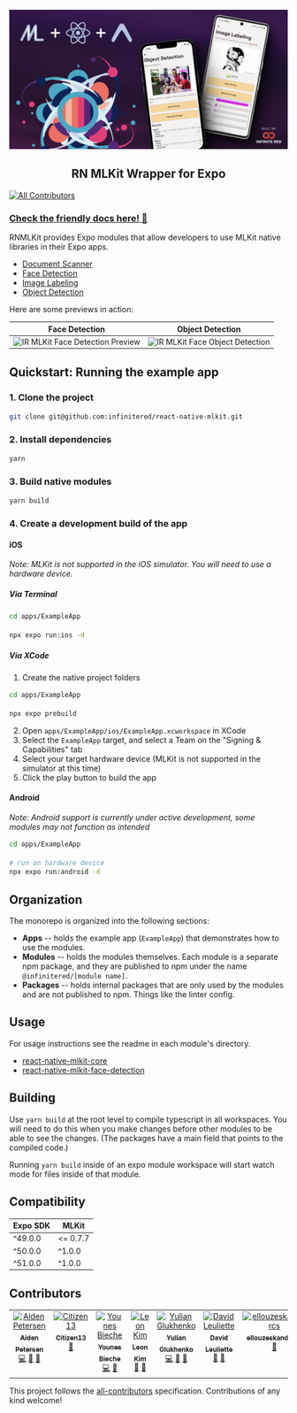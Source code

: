 <p align="center">
  <img src="./_art/ir_mlkit_logo.png" alt="IR MLKit Logo" />
  <h2 align="center">RN MLKit Wrapper for Expo</h2>
</p>

[![All Contributors](https://img.shields.io/github/all-contributors/infinitered/react-native-mlkit?style=flat-square)](#contributors)

### [Check the friendly docs here! 📖](https://docs.infinite.red/react-native-mlkit/)

RNMLKit provides Expo modules that allow developers to use MLKit native libraries in their Expo apps.

- [Document Scanner](https://docs.infinite.red/react-native-mlkit/document-scanner/)
- [Face Detection](https://docs.infinite.red/react-native-mlkit/face-detection/)
- [Image Labeling](https://docs.infinite.red/react-native-mlkit/image-labeling/)
- [Object Detection](https://docs.infinite.red/react-native-mlkit/object-detection/)

Here are some previews in action:

| Face Detection | Object Detection    |
| -------- | -------- |
| <img src="./_art/face-720.gif" alt="IR MLKit Face Detection Preview" height="520" />  | <img src="./_art/object-720.gif" alt="IR MLKit Face Object Detection" height="520" /> |

## Quickstart: Running the example app

### 1. Clone the project

```bash
git clone git@github.com:infinitered/react-native-mlkit.git
```

### 2. Install dependencies

```bash
yarn
```

### 3. Build native modules

```bash
yarn build
```

### 4. Create a development build of the app

#### iOS

_Note: MLKit is not supported in the iOS simulator. You will need to use a hardware device._

##### Via Terminal

```bash
cd apps/ExampleApp

npx expo run:ios -d
```

##### Via XCode

1. Create the native project folders

```bash
cd apps/ExampleApp

npx expo prebuild
```

2. Open `apps/ExampleApp/ios/ExampleApp.xcworkspace` in XCode
3. Select the `ExampleApp` target, and select a Team on the "Signing & Capabilities" tab
4. Select your target hardware device (MLKit is not supported in the simulator at this time)
5. Click the play button to build the app

#### Android

_Note: Android support is currently under active development, some modules may not function as intended_

```bash
cd apps/ExampleApp

# run on hardware device
npx expo run:android -d
```

## Organization

The monorepo is organized into the following sections:

- **Apps** -- holds the example app (`ExampleApp`) that demonstrates how to use the modules.
- **Modules** -- holds the modules themselves. Each module is a separate npm package, and they are published to npm
  under the name `@infinitered/[module name]`.
- **Packages** -- holds internal packages that are only used by the modules and are not published to npm. Things like
  the linter config.

## Usage

For usage instructions see the readme in each module's directory.

- [react-native-mlkit-core](./modules/react-native-mlkit-core/README.md)
- [react-native-mlkit-face-detection](./modules/react-native-mlkit-face-detection/README.md)

## Building

Use `yarn build` at the root level to compile typescript in all workspaces. You will need to do this when you make
changes before other modules to be able to see the changes. (The packages have a main field that points to the compiled
code.)

Running `yarn build` inside of an expo module workspace will start watch mode for files inside of that module.

## Compatibility

| Expo SDK | MLKit    |
| -------- | -------- |
| ^49.0.0  | <= 0.7.7 |
| ^50.0.0  | ^1.0.0   |
| ^51.0.0  | ^1.0.0   |

## Contributors

<!-- ALL-CONTRIBUTORS-LIST:START - Do not remove or modify this section -->
<!-- prettier-ignore-start -->
<!-- markdownlint-disable -->
<table>
  <tbody>
    <tr>
      <td align="center" valign="top" width="14.28%"><a href="https://github.com/aiden-petersen"><img src="https://avatars.githubusercontent.com/u/11483212?v=4?s=100" width="100px;" alt="Aiden Petersen"/><br /><sub><b>Aiden Petersen</b></sub></a><br /><a href="#code-aiden-petersen" title="Code">💻</a> <a href="#maintenance-aiden-petersen" title="Maintenance">🚧</a> <a href="#ideas-aiden-petersen" title="Ideas, Planning, & Feedback">🤔</a></td>
      <td align="center" valign="top" width="14.28%"><a href="http://lnrlist.com"><img src="https://avatars.githubusercontent.com/u/114978011?v=4?s=100" width="100px;" alt="Citizen13"/><br /><sub><b>Citizen13</b></sub></a><br /><a href="#doc-ImCitizen13" title="Documentation">📖</a></td>
      <td align="center" valign="top" width="14.28%"><a href="https://www.linkedin.com/in/younes0"><img src="https://avatars.githubusercontent.com/u/886042?v=4?s=100" width="100px;" alt="Younes Bieche"/><br /><sub><b>Younes Bieche</b></sub></a><br /><a href="#code-younes0" title="Code">💻</a> <a href="#maintenance-younes0" title="Maintenance">🚧</a></td>
      <td align="center" valign="top" width="14.28%"><a href="http://leonkim.net"><img src="https://avatars.githubusercontent.com/u/8325407?v=4?s=100" width="100px;" alt="Leon Kim"/><br /><sub><b>Leon Kim</b></sub></a><br /><a href="#doc-leonskim" title="Documentation">📖</a> <a href="#review-leonskim" title="Reviewed Pull Requests">👀</a></td>
      <td align="center" valign="top" width="14.28%"><a href="http://infinite.red"><img src="https://avatars.githubusercontent.com/u/1775841?v=4?s=100" width="100px;" alt="Yulian Glukhenko"/><br /><sub><b>Yulian Glukhenko</b></sub></a><br /><a href="#code-yulolimum" title="Code">💻</a> <a href="#review-yulolimum" title="Reviewed Pull Requests">👀</a> <a href="#design-yulolimum" title="Design">🎨</a></td>
      <td align="center" valign="top" width="14.28%"><a href="https://davidl.fr"><img src="https://avatars.githubusercontent.com/u/360936?v=4?s=100" width="100px;" alt="David Leuliette"/><br /><sub><b>David Leuliette</b></sub></a><br /><a href="#doc-flexbox" title="Documentation">📖</a> <a href="#review-flexbox" title="Reviewed Pull Requests">👀</a></td>
      <td align="center" valign="top" width="14.28%"><a href="https://github.com/ellouzeskandercs"><img src="https://avatars.githubusercontent.com/u/51904486?v=4?s=100" width="100px;" alt="ellouzeskandercs"/><br /><sub><b>ellouzeskandercs</b></sub></a><br /><a href="#doc-ellouzeskandercs" title="Documentation">📖</a></td>
      <td align="center" valign="top" width="14.28%"><a href="https://github.com/cdanwards"><img src="https://avatars.githubusercontent.com/u/8878532?v=4?s=100" width="100px;" alt="Daniel Edwards"/><br /><sub><b>Daniel Edwards</b></sub></a><br /><a href="#design-cdanwards" title="Design">🎨</a> <a href="#doc-cdanwards" title="Documentation">📖</a> <a href="#review-cdanwards" title="Reviewed Pull Requests">👀</a></td>
      <td align="center" valign="top" width="14.28%"><a href="http://gantlaborde.com/"><img src="https://avatars.githubusercontent.com/u/997157?v=4?s=100" width="100px;" alt="Gant Laborde"/><br /><sub><b>Gant Laborde</b></sub></a><br /><a href="#doc-GantMan" title="Documentation">📖</a> <a href="#ideas-GantMan" title="Ideas, Planning, & Feedback">🤔</a></td>
      <td align="center" valign="top" width="14.28%"><a href="https://github.com/frankcalise"><img src="https://avatars.githubusercontent.com/u/374022?v=4?s=100" width="100px;" alt="Frank Calise"/><br /><sub><b>Frank Calise</b></sub></a><br /><a href="#doc-frankcalise" title="Documentation">📖</a> <a href="#maintenance-frankcalise" title="Maintenance">🚧</a> <a href="#review-frankcalise" title="Reviewed Pull Requests">👀</a></td>
      <td align="center" valign="top" width="14.28%"><a href="https://github.com/trevor-coleman"><img src="https://avatars.githubusercontent.com/u/22041394?v=4?s=100" width="100px;" alt="Trevor Coleman"/><br /><sub><b>Trevor Coleman</b></sub></a><br /><a href="#design-trevor-coleman" title="Design">🎨</a> <a href="#maintenance-trevor-coleman" title="Maintenance">🚧</a> <a href="#code-trevor-coleman" title="Code">💻</a> <a href="#test-trevor-coleman" title="Tests">⚠️</a> <a href="#ideas-trevor-coleman" title="Ideas, Planning, & Feedback">🤔</a> <a href="#doc-trevor-coleman" title="Documentation">📖</a></td>
      <td align="center" valign="top" width="14.28%"><a href="https://infinite.red/"><img src="https://avatars.githubusercontent.com/u/9324607?v=4?s=100" width="100px;" alt="Mazen Chami"/><br /><sub><b>Mazen Chami</b></sub></a><br /><a href="#maintenance-mazenchami" title="Maintenance">🚧</a> <a href="#code-mazenchami" title="Code">💻</a></td>
    </tr>
  </tbody>
</table>

<!-- markdownlint-restore -->
<!-- prettier-ignore-end -->

<!-- ALL-CONTRIBUTORS-LIST:END -->

This project follows the [all-contributors](https://github.com/all-contributors/all-contributors) specification. Contributions of any kind welcome!
